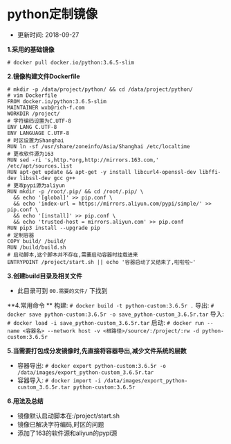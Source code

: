 # python定制镜像
- 更新时间: 2018-09-27

**1.采用的基础镜像**
```
# docker pull docker.io/python:3.6.5-slim
```

**2.镜像构建文件Dockerfile**
```
# mkdir -p /data/project/python/ && cd /data/project/python/
# vim Dockerfile
FROM docker.io/python:3.6.5-slim
MAINTAINER wxb@rich-f.com
WORKDIR /project/
# 字符编码设置为C.UTF-8
ENV LANG C.UTF-8
ENV LANGUAGE C.UTF-8
# 时区设置为Shanghai
RUN ln -sf /usr/share/zoneinfo/Asia/Shanghai /etc/localtime
# 更改软件源为163
RUN sed -ri 's,http.*org,http://mirrors.163.com,' /etc/apt/sources.list
RUN apt-get update && apt-get -y install libcurl4-openssl-dev libffi-dev libssl-dev gcc g++
# 更改pypi源为aliyun
RUN mkdir -p /root/.pip/ && cd /root/.pip/ \
  && echo '[global]' >> pip.conf \
  && echo 'index-url = https://mirrors.aliyun.com/pypi/simple/' >> pip.conf \
  && echo '[install]' >> pip.conf \
  && echo 'trusted-host = mirrors.aliyun.com' >> pip.conf
RUN pip3 install --upgrade pip
# 定制容器
COPY build/ /build/
RUN /build/build.sh
# 启动脚本,这个脚本并不存在,需要启动容器时挂载进来
ENTRYPOINT /project/start.sh || echo '容器启动了又结束了,啦啦啦~'
```

**3.创建build目录及相关文件**
- 此目录可到 `00.需要的文件/` 下找到

**4.常用命令 **
构建: `# docker build -t python-custom:3.6.5r .`
导出: `# docker save python-custom:3.6.5r -o save_python-custom_3.6.5r.tar`
导入: `# docker load -i save_python-custom_3.6.5r.tar`
启动: `# docker run --name <容器名> --network host -v <根路径>/source/:/project/:rw -d python-custom:3.6.5r`

**5.当需要打包成分发镜像时,先直接将容器导出,减少文件系统的层数**
- 容器导出: `# docker export python-custom:3.6.5r -o /data/images/export_python-custom_3.6.5r.tar`
- 容器导入: `# docker import -i /data/images/export_python-custom_3.6.5r.tar python-custom:3.6.5r`

**6.用法及总结**
- 镜像默认启动脚本在:/project/start.sh
- 镜像已解决字符编码,时区的问题
- 添加了163的软件源和aliyun的pypi源
